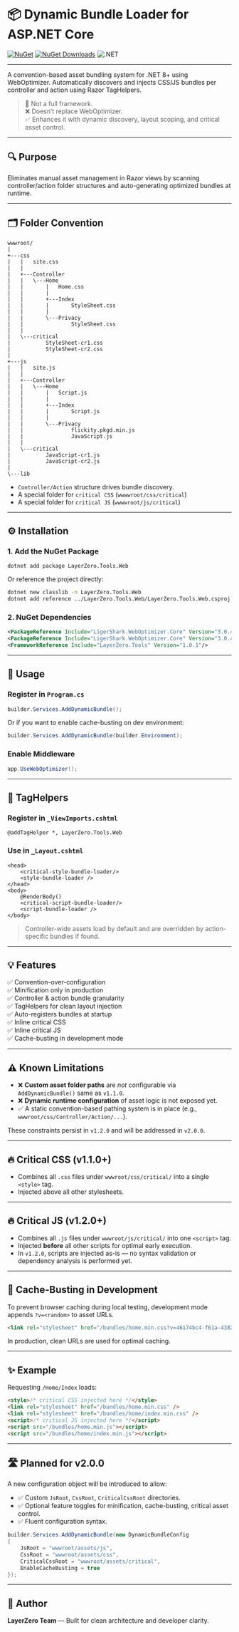 ﻿# 📦 Dynamic Bundle Loader for ASP.NET Core
[![NuGet](https://img.shields.io/nuget/v/LayerZero.Tools.Web.svg)](https://www.nuget.org/packages/LayerZero.Tools.Web)
[![NuGet Downloads](https://img.shields.io/nuget/dt/LayerZero.Tools.Web.svg)](https://www.nuget.org/packages/LayerZero.Tools.Web)
![.NET](https://img.shields.io/badge/.NET-8.0-blue)

---

A convention-based asset bundling system for .NET 8+ using WebOptimizer. Automatically discovers and injects CSS/JS bundles per controller and action using Razor TagHelpers.

> 🧩 Not a full framework.\
> ❌ Doesn’t replace WebOptimizer.\
> ✅ Enhances it with dynamic discovery, layout scoping, and critical asset control.

---

## 🔍 Purpose


Eliminates manual asset management in Razor views by scanning controller/action folder structures and auto-generating optimized bundles at runtime.


---

## 🗂 Folder Convention

```
wwwroot/
|   
+---css
|   |   site.css
|   |   
|   +---Controller
|   |   \---Home
|   |       |   Home.css
|   |       |   
|   |       +---Index
|   |       |       StyleSheet.css
|   |       |       
|   |       \---Privacy
|   |               StyleSheet.css
|   |               
|   \---critical
|           StyleSheet-cr1.css
|           StyleSheet-cr2.css
|           
+---js
|   |   site.js
|   |   
|   +---Controller
|   |   \---Home
|   |       |   Script.js
|   |       |   
|   |       +---Index
|   |       |       Script.js
|   |       |       
|   |       \---Privacy
|   |               flickity.pkgd.min.js
|   |               JavaScript.js
|   |               
|   \---critical
|           JavaScript-cr1.js
|           JavaScript-cr2.js
|           
\---lib

```

 - `Controller/Action` structure drives bundle discovery. 
 - A special folder for `critical CSS` (`wwwwroot/css/critical`)
 - A special folder for `critical JS` (`wwwwroot/js/critical`)


---

## ⚙️ Installation

### 1. Add the NuGet Package

```
dotnet add package LayerZero.Tools.Web
```

Or reference the project directly:

```bash
dotnet new classlib -n LayerZero.Tools.Web
dotnet add reference ../LayerZero.Tools.Web/LayerZero.Tools.Web.csproj
```

### 2. NuGet Dependencies

```xml
<PackageReference Include="LigerShark.WebOptimizer.Core" Version="3.0.456" />
<PackageReference Include="LigerShark.WebOptimizer.Core" Version="3.0.456" />
<FrameworkReference Include="LayerZero.Tools" Version="1.0.1"/>
```

---

## 🚀 Usage

### Register in `Program.cs`

```csharp
builder.Services.AddDynamicBundle();
```

Or if you want to enable cache-busting on dev environment:

```csharp
builder.Services.AddDynamicBundle(builder.Environment);
```


### Enable Middleware

```csharp
app.UseWebOptimizer();
```

---

## 🧠 TagHelpers

### Register in `_ViewImports.cshtml`

```cshtml
@addTagHelper *, LayerZero.Tools.Web
```

### Use in `_Layout.cshtml`

```cshtml
<head>
    <critical-style-bundle-loader/>
    <style-bundle-loader />
</head>
<body>
    @RenderBody()
    <critical-script-bundle-loader/>
    <script-bundle-loader />
</body>
```

> Controller-wide assets load by default and are overridden by action-specific bundles if found.

---

## 💡 Features

✅ Convention-over-configuration\
✅ Minification only in production\
✅ Controller & action bundle granularity\
✅ TagHelpers for clean layout injection\
✅ Auto-registers bundles at startup\
✅ Inline critical CSS\
✅ Inline critical JS\
✅ Cache-busting in development mode

---

## ⚠️ Known Limitations

- ❌ **Custom asset folder paths** are *not* configurable via `AddDynamicBundle()` same as `v1.1.0`.
- ❌ **Dynamic runtime configuration** of asset logic is not exposed yet.
- ✅ A static convention-based pathing system is in place (e.g., `wwwroot/css/Controller/Action/...`).

These constraints persist in `v1.2.0` and will be addressed in `v2.0.0`.

---

## 🔥 Critical CSS (v1.1.0+)

- Combines all `.css` files under `wwwroot/css/critical/` into a single `<style>` tag.
- Injected above all other stylesheets.

---

## 🔥 Critical JS (v1.2.0+)

- Combines all `.js` files under `wwwroot/js/critical/` into one `<script>` tag.
- Injected **before** all other scripts for optimal early execution.
- In `v1.2.0`, scripts are injected as-is — no syntax validation or dependency analysis is performed yet.

---

## 🚫 Cache-Busting in Development

To prevent browser caching during local testing, development mode appends `?v=<random>` to asset URLs.

```html
<link rel="stylesheet" href="/bundles/home.min.css?v=46174bc4-f61a-4382-a733-81ffe8c73074" />
```

In production, clean URLs are used for optimal caching.

---

## ✨ Example

Requesting `/Home/Index` loads:

```html
<style>/* critical CSS injected here */</style>
<link rel="stylesheet" href="/bundles/home.min.css" />
<link rel="stylesheet" href="/bundles/home/index.min.css" />
<script>/* critical JS injected here */</script>
<script src="/bundles/home.min.js"></script>
<script src="/bundles/home/index.min.js"></script>
```

---

## 🛣 Planned for v2.0.0

A new configuration object will be introduced to allow:

- ✅ Custom `JsRoot`, `CssRoot`, `CriticalCssRoot` directories.
- ✅ Optional feature toggles for minification, cache-busting, critical asset control.
- ✅ Fluent configuration syntax.

```csharp
builder.Services.AddDynamicBundle(new DynamicBundleConfig
{
    JsRoot = "wwwroot/assets/js",
    CssRoot = "wwwroot/assets/css",
    CriticalCssRoot = "wwwroot/assets/critical",
    EnableCacheBusting = true
});
```

---

## 👤 Author

**LayerZero Team** — Built for clean architecture and developer clarity.
